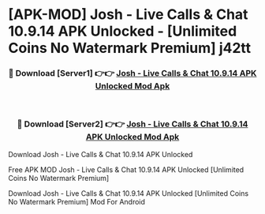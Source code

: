 # [APK-MOD] Josh - Live Calls & Chat 10.9.14 APK Unlocked - [Unlimited Coins No Watermark Premium] j42tt



<div align="center">
<h3>🔴 Download [Server1] 👉👉 <a href="https://momento.my/?title=Josh_-_Live_Calls_&_Chat_10.9.14_APK_Unlocked">Josh - Live Calls & Chat 10.9.14 APK Unlocked Mod Apk</a></h3><br>

<h3>🔴 Download [Server2] 👉👉 <a href="https://momento.my/?title=Josh_-_Live_Calls_&_Chat_10.9.14_APK_Unlocked">Josh - Live Calls & Chat 10.9.14 APK Unlocked Mod Apk</a></h3>
</div>



Download Josh - Live Calls & Chat 10.9.14 APK Unlocked 

Free APK MOD Josh - Live Calls & Chat 10.9.14 APK Unlocked [Unlimited Coins No Watermark Premium]

Download Josh - Live Calls & Chat 10.9.14 APK Unlocked [Unlimited Coins No Watermark Premium] Mod For Android
